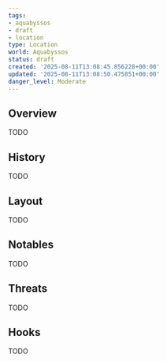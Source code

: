 ```yaml
---
tags:
- aquabyssos
- draft
- location
type: Location
world: Aquabyssos
status: draft
created: '2025-08-11T13:08:45.856228+00:00'
updated: '2025-08-11T13:08:50.475851+00:00'
danger_level: Moderate
---
```



## Overview

TODO
## History

TODO
## Layout

TODO
## Notables

TODO
## Threats

TODO
## Hooks

TODO
